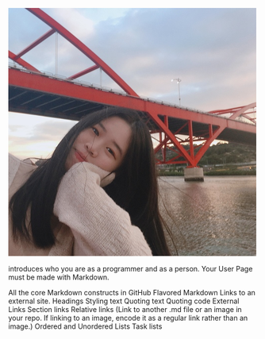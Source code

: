 ![Picture](110MyPicture.png)



introduces who you are as a programmer and as a person. Your User Page must be made with Markdown.

All the core Markdown constructs in GitHub Flavored Markdown Links to an external site.
Headings
Styling text
Quoting text
Quoting code
External Links
Section links
Relative links (Link to another .md file or an image in your repo. If linking to an image, encode it as a regular link rather than an image.)
Ordered and Unordered Lists
Task lists

